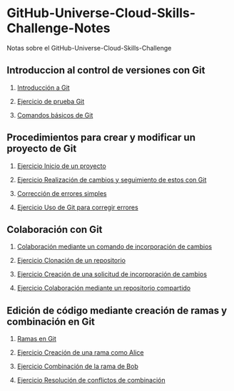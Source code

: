# GitHub-Universe-Cloud-Skills-Challenge-Notes

Notas sobre el GitHub-Universe-Cloud-Skills-Challenge

## Introduccion al control de versiones con Git

1. <a href="./1 - Introduccion al control de versiones con Git/1 - Introduccion a git.md">Introducción a Git</a>

2. <a href="./1 - Introduccion al control de versiones con Git/2 - Ejercicio Prueba de Git.md">Ejercicio de prueba Git</a>

3. <a href="./1 - Introduccion al control de versiones con Git/3 - Comandos basicos de git.md">Comandos básicos de Git</a>

## Procedimientos para crear y modificar un proyecto de Git

1. <a href="./2 - Procedimientos para crear y modificar un proyecto de Git.md/1 - Ejercicio Inicio de un proyecto.md">Ejercicio Inicio de un proyecto</a>

2. <a href="./2 - Procedimientos para crear y modificar un proyecto de Git.md/2 - Ejercicio Realización de cambios y seguimiento de estos con Git.md">Ejercicio Realización de cambios y seguimiento de estos con Git</a>

3. <a href="./2 - Procedimientos para crear y modificar un proyecto de Git.md/3 - Corrección de errores simples.md">Corrección de errores simples</a>

4. <a href="./2 - Procedimientos para crear y modificar un proyecto de Git.md/4 - Ejercicio Uso de Git para corregir errores.md">Ejercicio Uso de Git para corregir errores</a>

## Colaboración con Git

1. <a href="./3 - Colaboración con git/1 - Colaboración mediante un comando de incorporación de cambios.md">Colaboración mediante un comando de incorporación de cambios</a>

2. <a href="./3 - Colaboración con git/2 - Ejercicio Clonación de un repositorio.md">Ejercicio Clonación de un repositorio</a>

3. <a href="./3 - Colaboración con git/3 - Ejercicio Creación de una solicitud de incorporación de cambios.md">Ejercicio Creación de una solicitud de incorporación de cambios</a>

4. <a href="./3 - Colaboración con git/4 - Ejercicio Colaboración mediante un repositorio compartido.md">Ejercicio Colaboración mediante un repositorio compartido</a>

## Edición de código mediante creación de ramas y combinación en Git

1. <a href="./4 - Edición de código mediante creación de ramas y combinación en Git/1- Ramas en Git.md">Ramas en Git</a>

2. <a href="./4 - Edición de código mediante creación de ramas y combinación en Git/2 - Ejercicio Creación de una rama como Alice.md">Ejercicio Creación de una rama como Alice</a>

3. <a href="./4 - Edición de código mediante creación de ramas y combinación en Git/3 - Ejercicio Combinación de la rama de Bob.md">Ejercicio Combinación de la rama de Bob</a>

4. <a href="./4 - Edición de código mediante creación de ramas y combinación en Git/4- Ejercicio Resolución de conflictos de combinación.md">Ejercicio Resolución de conflictos de combinación</a>
